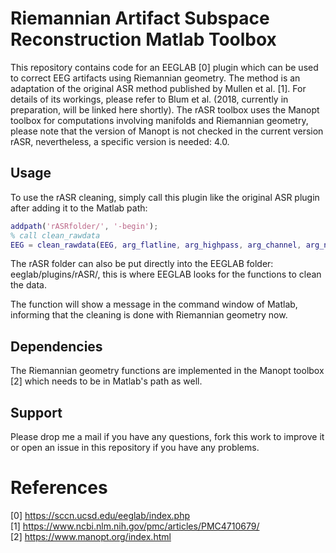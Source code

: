 # Riemannian Artifact Subspace Reconstruction Matlab Toolbox

This repository contains code for an EEGLAB [0] plugin which can be used to correct EEG artifacts using Riemannian geometry.
The method is an adaptation of the original ASR method published by Mullen et al. [1].
For details of its workings, please refer to Blum et al. (2018, currently in preparation, will be linked here shortly).
The rASR toolbox uses the Manopt toolbox for computations involving manifolds and Riemannian geometry, please note that
the version of Manopt is not checked in the current version rASR, nevertheless, a specific version is needed: 4.0.

## Usage
To use the rASR cleaning, simply call this plugin like the original ASR plugin after adding it to the Matlab path:

```matlab
addpath('rASRfolder/', '-begin');    
% call clean_rawdata
EEG = clean_rawdata(EEG, arg_flatline, arg_highpass, arg_channel, arg_noisy, arg_burst, arg_window);
```

The rASR folder can also be put directly into the EEGLAB folder: eeglab/plugins/rASR/, this is where EEGLAB looks for the functions to clean the data. 

The function will show a message in the command window of Matlab, informing that the cleaning is done with Riemannian geometry now.

## Dependencies
The Riemannian geometry functions are implemented in the Manopt toolbox [2] which needs to be in Matlab's path as well.

## Support
Please drop me a mail if you have any questions, fork this work to improve it or open an issue in this repository if you have any problems.

# References
[0] https://sccn.ucsd.edu/eeglab/index.php <br/>
[1] https://www.ncbi.nlm.nih.gov/pmc/articles/PMC4710679/ <br/>
[2] https://www.manopt.org/index.html <br/>
